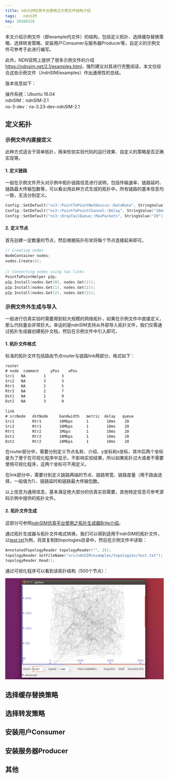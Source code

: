 ```yaml
---
title: ndnSIM仿真平台使用之示例文件结构介绍
tags:	ndnSIM
key: 20200328
---
```


本文介绍示例文件（即example内文件）的结构，包括定义拓扑、选择缓存替换策略、选择转发策略、安装用户Consumer与服务器Producer等，自定义的示例文件可参考于此进行编写。

<!--more-->

此外，NDN官网上提供了很多示例文件的介绍<https://ndnsim.net/2.1/examples.html>，强烈建议对其进行完整阅读，本文仅综合这些示例文件（/ndnSIM/examples）作出通用性的总结。

版本信息如下：

操作系统：Ubuntu 16.04 <br>ndnSIM：ndnSIM-2.1<br>
ns-3-dev：ns-3.23-dev-ndnSIM-2.1<br>

## 定义拓扑

### 示例文件内直接定义

此种方式适合于简单拓扑，用来检验实验代码的运行效果、自定义的策略是否正确实现等。

#### 1. 定义链路

一般在示例文件开头对示例中拓扑链路信息进行说明，包括传输速率、链路延时、链路最大传输包数等，可以看出用此种方式生成的拓扑中，所有链路的基本信息均一致，无法分别定义。

```c++
Config::SetDefault("ns3::PointToPointNetDevice::DataRate", StringValue("1Mbps")); // 传输速率
Config::SetDefault("ns3::PointToPointChannel::Delay", StringValue("10ms")); // 链路延时
Config::SetDefault("ns3::DropTailQueue::MaxPackets", StringValue("20")); // 链路最大传输包数
```

#### 2. 定义节点

首先创建一定数量的节点，然后根据拓扑形状将每个节点连接起来即可。

```c++
// Creating nodes
NodeContainer nodes;
nodes.Create(4);

// Connecting nodes using two links
PointToPointHelper p2p;
p2p.Install(nodes.Get(0), nodes.Get(1));
p2p.Install(nodes.Get(1), nodes.Get(2));
p2p.Install(nodes.Get(2), nodes.Get(3));
```

### 示例文件外生成与导入

一般进行仿真实验时需要用到较大规模的网络拓扑，如果在示例文件中直接定义，那么代码量会非常巨大。幸运的是ndnSIM支持从外部导入拓扑文件，我们仅需通过拓扑生成器创建拓扑文档，然后在示例文件中引入即可。

#### 1. 拓扑文件格式

标准的拓扑文件包括路由节点router与链路link两部分，格式如下：

```
router
# node  comment     yPos    xPos
Src1   NA        1       3
Src2   NA        3       3
Rtr1   NA        2       5
Rtr2   NA        2       7
Dst1   NA        1       9
Dst2   NA        3       9

link
# srcNode   dstNode     bandwidth   metric  delay   queue
Src1        Rtr1        10Mbps      1        10ms    20
Src2        Rtr1        10Mbps      1        10ms    20
Rtr1        Rtr2        1Mbps       1        10ms    20
Dst1        Rtr2        10Mbps      1        10ms    20
Dst2        Rtr2        10Mbps      1        10ms    20
```

在router部分中，需要分别定义节点名称、介绍、y坐标和x坐标，其中后两个坐标是为了便于在可视化程序中显示，不影响实验结果，所以如果拓扑过大或者不需要使用可视化程序，这两个坐标可不用定义。

在link部分中，需要分别定义链路两端的节点、链路带宽、链路度量（用于路由选择，一般值为1）、链路延时和链路最大传输包数。

以上信息为通用信息，基本满足绝大部分的仿真实验需要，其他特定信息可参考源码示例中提供的拓扑文件。

#### 2. 拓扑文件生成

这部分可参照[ndnSIM仿真平台使用之拓扑生成器Brite介绍]([https://kanyuanzhi.github.io/2020/03/30/ndnSIM%E4%BB%BF%E7%9C%9F%E5%B9%B3%E5%8F%B0%E4%BD%BF%E7%94%A8%E4%B9%8B%E6%8B%93%E6%89%91%E7%94%9F%E6%88%90%E5%99%A8Brite%E4%BB%8B%E7%BB%8D.html](https://kanyuanzhi.github.io/2020/03/30/ndnSIM仿真平台使用之拓扑生成器Brite介绍.html))。

通过拓扑生成器与拓扑文件格式转换，我们可以得到适用于ndnSIM的拓扑文件，以[test.txt](https://github.com/kanyuanzhi/kanyuanzhi.github.io/raw/master/assets/mydocs/20200328/test.txt)为例，将其复制到topologies目录中，然后在示例文件中读取：

```c++
AnnotatedTopologyReader topologyReader("", 25);
topologyReader.SetFileName("src/ndnSIM/examples/topologies/test.txt");
topologyReader.Read();
```

通过可视化程序可以看到该拓扑结构（500个节点）：

![image](https://github.com/kanyuanzhi/kanyuanzhi.github.io/raw/master/assets/myimages/20200328/1.jpg)

## 选择缓存替换策略



## 选择转发策略



## 安装用户Consumer



## 安装服务器Producer



## 其他

















